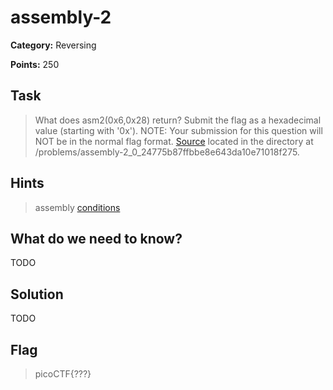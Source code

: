 # assembly-2

**Category:** Reversing

**Points:** 250

## Task

> What does asm2(0x6,0x28) return? Submit the flag as a hexadecimal value (starting with '0x'). NOTE: Your submission for this question will NOT be in the normal flag format. [Source](Files/loop_asm_rev.S) located in the directory at /problems/assembly-2_0_24775b87ffbbe8e643da10e71018f275.


## Hints

> assembly [conditions](https://www.tutorialspoint.com/assembly_programming/assembly_conditions.htm)


## What do we need to know?

TODO

## Solution

TODO

## Flag

> picoCTF{???}
